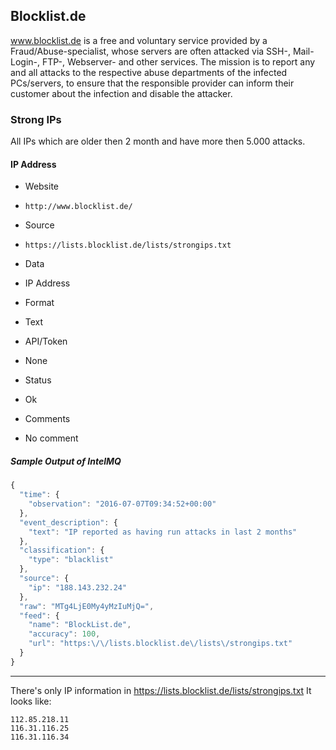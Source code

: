 ## Blocklist.de

www.blocklist.de is a free and voluntary service provided by a
Fraud/Abuse-specialist, whose servers are often attacked via SSH-, Mail-Login-,
FTP-, Webserver- and other services.
The mission is to report any and all attacks to the respective abuse departments
of the infected PCs/servers, to ensure that the responsible provider can inform
their customer about the infection and disable the attacker.

### Strong IPs

All IPs which are older then 2 month and have more then 5.000 attacks.

#### IP Address
>
* Website
 - `http://www.blocklist.de/`
* Source
 - `https://lists.blocklist.de/lists/strongips.txt`
* Data
 - IP Address
* Format
 - Text
* API/Token
 - None
* Status
 - Ok
* Comments
 - No comment

##### Sample Output of IntelMQ

```javascript
{
  "time": {
    "observation": "2016-07-07T09:34:52+00:00"
  },
  "event_description": {
    "text": "IP reported as having run attacks in last 2 months"
  },
  "classification": {
    "type": "blacklist"
  },
  "source": {
    "ip": "188.143.232.24"
  },
  "raw": "MTg4LjE0My4yMzIuMjQ=",
  "feed": {
    "name": "BlockList.de",
    "accuracy": 100,
    "url": "https:\/\/lists.blocklist.de\/lists\/strongips.txt"
  }
}
```

----

There's only IP information in https://lists.blocklist.de/lists/strongips.txt
It looks like:

	112.85.218.11
	116.31.116.25
	116.31.116.34